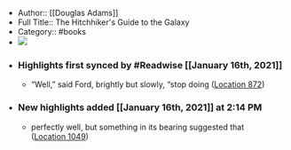 - Author:: [[Douglas Adams]]
- Full Title:: The Hitchhiker's Guide to the Galaxy
- Category:: #books
- ![](https://images-na.ssl-images-amazon.com/images/I/51X7zBMf9bL._SL200_.jpg)
- ### Highlights first synced by #Readwise [[January 16th, 2021]]
    - “Well,” said Ford, brightly but slowly, “stop doing ([Location 872](https://readwise.io/to_kindle?action=open&asin=B000XUBC2C&location=872))
- ### New highlights added [[January 16th, 2021]] at 2:14 PM
    - perfectly well, but something in its bearing suggested that ([Location 1049](https://readwise.io/to_kindle?action=open&asin=B000XUBC2C&location=1049))
